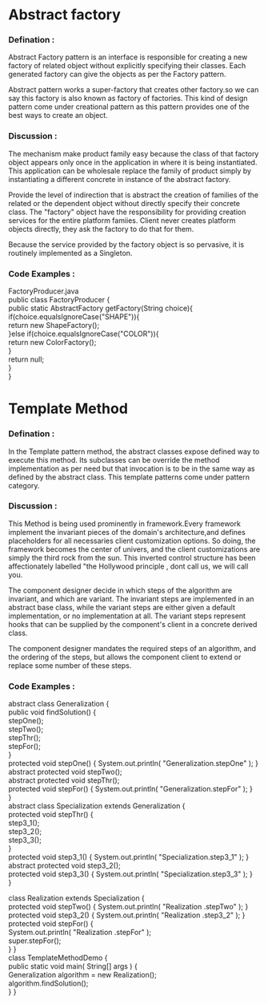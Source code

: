# Abstract factory

### Defination :
Abstract Factory pattern is an interface is responsible for creating a new factory of related object without explicitly specifying their classes. Each generated factory can give the objects as per the Factory pattern.

Abstract pattern works a super-factory that creates other factory.so we can say this factory is also known as factory of factories. This kind of design pattern come under creational pattern as this pattern provides one of the best ways to create an object.

### Discussion :

The mechanism make  product family easy because the class of that factory object appears only once in the application in where it is being instantiated. This application can be wholesale replace the  family of product simply by instantiating a different concrete in instance of the abstract factory.


Provide the level of indirection that is abstract the creation of families of the related or the dependent object without directly specify their concrete class. The "factory" object have the responsibility for providing creation services for the entire platform famiies. Client never creates platform objects directly, they ask the factory to do that for them.

Because the service provided by the factory object is so pervasive, it is routinely implemented as a Singleton.


### Code Examples :

FactoryProducer.java  <br>
public class FactoryProducer { <br>
   public static AbstractFactory getFactory(String choice){ <br>
      if(choice.equalsIgnoreCase("SHAPE")){ <br>
         return new ShapeFactory();<br>
      }else if(choice.equalsIgnoreCase("COLOR")){ <br>
         return new ColorFactory(); <br>
      } <br>
      return null; <br>
   } <br>
} <br>

# Template Method

### Defination :
In the Template pattern method, the abstract classes expose defined way to execute this method. Its subclasses can be override the method implementation as per need but that invocation is to be in the same way as defined by the abstract class. This template patterns come under pattern category.

### Discussion :

This Method is being used prominently in framework.Every framework implement the invariant pieces of the domain's architecture,and defines placeholders for all necessaries  client customization options. So doing, the framework becomes the center of  univers, and the client customizations are simply the third rock from the sun. This inverted control structure has been affectionately labelled "the Hollywood principle , dont call us, we will call you.

The component designer decide in which steps of the algorithm are invariant, and which are variant. The invariant steps are implemented in an abstract base class, while the variant steps are either given a default implementation, or no implementation at all. The variant steps represent hooks that can be supplied by the component's client in a concrete derived class.

The component designer mandates the required steps of an algorithm, and the ordering of the steps, but allows the component client to extend or replace some number of these steps.




### Code Examples :

abstract class Generalization { <br>
   public void findSolution() { <br>
      stepOne(); <br>
      stepTwo(); <br>
      stepThr(); <br>
      stepFor(); <br>
   } <br>
   protected void stepOne() { System.out.println( "Generalization.stepOne" ); } <br>
   abstract protected void stepTwo(); <br>
   abstract protected void stepThr(); <br>
   protected void stepFor() { System.out.println( "Generalization.stepFor" ); } <br>
} <br>
abstract class Specialization extends Generalization { <br>
   protected void stepThr() { <br>
      step3_1(); <br>
      step3_2(); <br>
      step3_3(); <br>
   } <br>
   protected void step3_1() { System.out.println( "Specialization.step3_1" ); } <br>
   abstract protected void step3_2(); <br>
   protected void step3_3() { System.out.println( "Specialization.step3_3" ); } <br>
} <br>

class Realization extends Specialization { <br>
   protected void stepTwo() { System.out.println( "Realization   .stepTwo" ); } <br>
   protected void step3_2() { System.out.println( "Realization   .step3_2" ); } <br>
   protected void stepFor() { <br>
      System.out.println( "Realization   .stepFor" ); <br>
      super.stepFor(); <br>
}  } <br>
class TemplateMethodDemo { <br>
   public static void main( String[] args ) { <br>
      Generalization algorithm = new Realization(); <br>
      algorithm.findSolution(); <br>
}  } <br>
